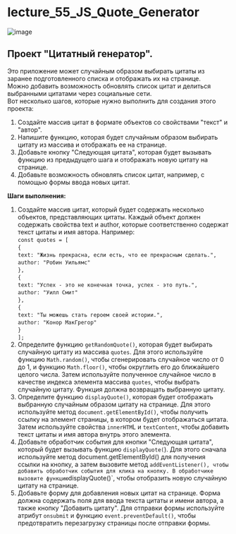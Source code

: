 # lecture_55_JS_Quote_Generator  

![image](https://user-images.githubusercontent.com/113675674/226332425-d7f55f6c-0b33-4dbe-9a68-952aa89550a8.png)  

## Проект "Цитатный генератор".
Это приложение может случайным образом выбирать цитаты из заранее подготовленного списка и отображать их на странице.  
Можно добавить возможность обновлять список цитат и делиться выбранными цитатами через социальные сети.  
Вот несколько шагов, которые нужно выполнить для создания этого проекта:  
1.	Создайте массив цитат в формате объектов со свойствами "текст" и "автор".  
2.	Напишите функцию, которая будет случайным образом выбирать цитату из массива и отображать ее на странице.  
3.	Добавьте кнопку "Следующая цитата", которая будет вызывать функцию из предыдущего шага и отображать новую цитату на странице.  
4.	Добавьте возможность обновлять список цитат, например, с помощью формы ввода новых цитат.  

**Шаги выполнения:**  
1.	Создайте массив цитат, который будет содержать несколько объектов, представляющих цитаты. Каждый объект должен содержать свойства text и author, которые соответственно содержат текст цитаты и имя автора. Например:  
`const quotes = [`  
  `{`  
    `text: "Жизнь прекрасна, если есть, что ее прекрасным сделать.",`  
    `author: "Робин Уильямс"`  
  `},`  
  `{`  
    `text: "Успех - это не конечная точка, успех - это путь.",`  
    `author: "Уилл Смит"`  
  `},`  
  `{`  
    `text: "Ты можешь стать героем своей истории.",`  
    `author: "Конор МакГрегор"`  
  `}`  
`];`  
3.	Определите функцию `getRandomQuote()`, которая будет выбирать случайную цитату из массива `quotes`. Для этого используйте функцию `Math.random()`, чтобы сгенерировать случайное число от 0 до 1, и функцию `Math.floor()`, чтобы округлить его до ближайшего целого числа. Затем используйте полученное случайное число в качестве индекса элемента массива `quotes`, чтобы выбрать случайную цитату. Функция должна возвращать выбранную цитату.  
4.	Определите функцию `displayQuote()`, которая будет отображать выбранную случайным образом цитату на странице. Для этого используйте метод `document.getElementById()`, чтобы получить ссылку на элемент страницы, в котором будет отображаться цитата. Затем используйте свойства `innerHTM`L и `textContent`, чтобы добавить текст цитаты и имя автора внутрь этого элемента.  
5.	Добавьте обработчик события для кнопки "Следующая цитата", который будет вызывать функцию `displayQuote(`). Для этого сначала используйте метод document.getElementById() для получения ссылки на кнопку, а затем вызовите метод ` addEventListener(), чтобы добавить обработчик события для клика на кнопку. В обработчике вызовите функцию `displayQuote()`, чтобы отобразить новую случайную цитату на странице.  
6.	Добавьте форму для добавления новых цитат на странице. Форма должна содержать поля для ввода текста цитаты и имени автора, а также кнопку "Добавить цитату". Для отправки формы используйте атрибут `onsubmit` и функцию `event.preventDefault()`, чтобы предотвратить перезагрузку страницы после отправки формы.  

